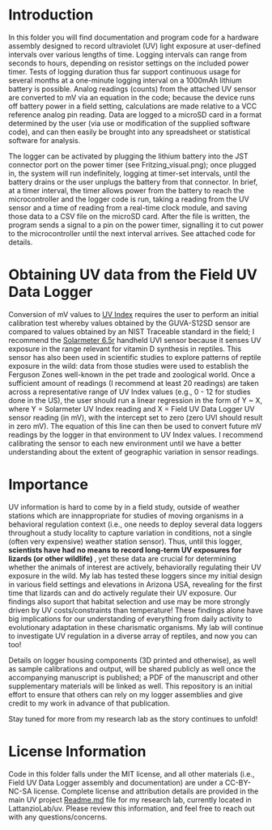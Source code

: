 # Introduction
In this folder you will find documentation and program code for a hardware assembly designed to record ultraviolet (UV) light exposure at user-defined intervals over various lengths of time. Logging intervals can range from seconds to hours, depending on resistor settings on the included power timer. Tests of logging duration thus far support continuous usage for several months at a one-minute logging interval on a 1000mAh lithium battery is possible. Analog readings (counts) from the attached UV sensor are converted to mV via an equation in the code; because the device runs off battery power in a field setting, calculations are made relative to a VCC reference analog pin reading. Data are logged to a microSD card in a format determined by the user (via use or modification of the supplied software code), and can then easily be brought into any spreadsheet or statistical software for analysis. 

The logger can be activated by plugging the lithium battery into the JST connector port on the power timer (see Fritzing_visual.png); once plugged in, the system will run indefinitely, logging at timer-set intervals, until the battery drains or the user unplugs the battery from that connector. In brief, at a timer interval, the timer allows power from the battery to reach the microcontroller and the logger code is run, taking a reading from the UV sensor and a time of reading from a real-time clock module, and saving those data to a CSV file on the microSD card. After the file is written, the program sends a signal to a pin on the power timer, signalling it to cut power to the microcontroller until the next interval arrives. See attached code for details. 

# Obtaining UV data from the Field UV Data Logger
Conversion of mV values to [UV Index][uv-index] requires the user to perform an initial calibration test whereby values obtained by the GUVA-S12SD sensor are compared to values obtained by an NIST Traceable standard in the field; I recommend the [Solarmeter 6.5r][solarmeter-65r] handheld UVI sensor because it senses UV exposure in the range relevant for vitamin D synthesis in reptiles. This sensor has also been used in scientific studies to explore patterns of reptile exposure in the wild: data from those studies were used to establish the Ferguson Zones well-known in the pet trade and zoological world. Once a sufficient amount of readings (I recommend at least 20 readings) are taken across a representative range of UV Index values (e.g., 0 - 12 for studies done in the US), the user should run a linear regression in the form of Y ~ X, where Y = Solarmeter UV Index reading and X = Field UV Data Logger UV sensor reading (in mV), with the intercept set to zero (zero UVI should result in zero mV). The equation of this line can then be used to convert future mV readings by the logger in that environment to UV Index values. I recommend calibrating the sensor to each new environment until we have a better understanding about the extent of geographic variation in sensor readings. 

# Importance
UV information is hard to come by in a field study, outside of weather stations which are innappropriate for studies of moving organisms in a behavioral regulation context (i.e., one needs to deploy several data loggers throughout a study locality to capture variation in conditions, not a single (often very expensive) weather station sensor). Thus, until this logger, <b>scientists have had no means to record long-term UV exposures for lizards (or other wildlife) </b>, yet these data are crucial for determining whether the animals of interest are actively, behaviorally regulating their UV exposure in the wild. My lab has tested these loggers since my initial design in various field settings and elevations in Arizona USA, revealing for the first time that lizards can and do actively regulate their UV exposure. Our findings also suport that habitat selection and use may be more strongly driven by UV costs/constraints than temperature! These findings alone have big implications for our understanding of everything from daily activity to evolutionary adaptation in these charismatic organisms. My lab will continue to investigate UV regulation in a diverse array of reptiles, and now you can too! 

Details on logger housing components (3D printed and otherwise), as well as sample calibrations and output, will be shared publicly as well once the accompanying manuscript is published; a PDF of the manuscript and other supplementary materials will be linked as well. This repository is an initial effort to ensure that others can rely on my logger assemblies and give credit to my work in advance of that publication. 

Stay tuned for more from my research lab as the story continues to unfold! 

# License Information
Code in this folder falls under the MIT license, and all other materials (i.e., Field UV Data Logger assembly and documentation) are under a CC-BY-NC-SA license. Complete license and attribution details are provided in the main UV project [Readme.md][readme-main] file for my research lab, currently located in LattanzioLab/uv. Please review this information, and feel free to reach out with any questions/concerns. 

[readme-main]: https://github.com/LattanzioLab/uv/blob/main/README.md
[solarmeter-65r]: https://www.solarmeter.com/product/model65r/
[uv-index]: https://www.cpc.ncep.noaa.gov/products/stratosphere/uv_index/uv_information.shtml
